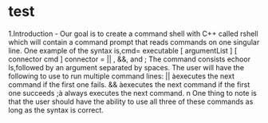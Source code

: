 # test
1.Introduction - Our goal is to create a command shell with C++ called rshell which will contain a command prompt that reads commands on one singular line. One example of the syntax is,cmd= executable [ argumentList ] [ connector cmd ]
connector = || , &&, and ;
The command consists echoor ls,followed by an argument separated by spaces. The user will have the following to use to run multiple command lines:
            || àexecutes the next command if the first one fails.
            && àexecutes the next command if the first one succeeds
            ;à always executes the next command.
n One thing to note is that the user should have the ability to use all three of these commands as long as the syntax is correct.
